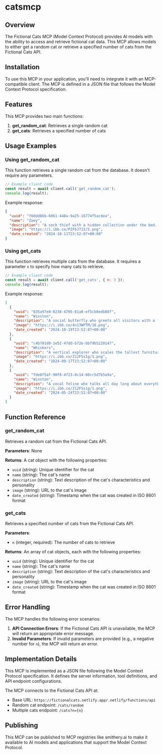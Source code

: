 # catsmcp

## Overview

The Fictional Cats MCP (Model Context Protocol) provides AI models with the ability to access and retrieve fictional cat data. This MCP allows models to either get a random cat or retrieve a specified number of cats from the Fictional Cats API.

## Installation

To use this MCP in your application, you'll need to integrate it with an MCP-compatible client. The MCP is defined in a JSON file that follows the Model Context Protocol specification.

## Features

This MCP provides two main functions:

1. **get_random_cat**: Retrieves a single random cat
2. **get_cats**: Retrieves a specified number of cats

## Usage Examples

### Using get_random_cat

This function retrieves a single random cat from the database. It doesn't require any parameters.

```javascript
// Example client code
const result = await client.call('get_random_cat');
console.log(result);
```

Example response:
```json
{
  "uuid": "f60dd86b-6061-448a-9a25-16774f5acdea",
  "name": "Zoey",
  "description": "A sock thief with a hidden collection under the bed. Enjoys playing with toys. Fur is fluffy and siamese.",
  "image": "https://i.ibb.co/PZFbJ7J2/5.png",
  "date_created": "2024-10-11T23:52:07+00:00"
}
```

### Using get_cats

This function retrieves multiple cats from the database. It requires a parameter `n` to specify how many cats to retrieve.

```javascript
// Example client code
const result = await client.call('get_cats', { n: 3 });
console.log(result);
```

Example response:
```json
[
  {
    "uuid": "835a97e8-0238-4705-81a0-ef5cb8edb88f",
    "name": "Winston",
    "description": "A social butterfly who greets all visitors with a friendly meow. Enjoys watching birds. Fur is smooth and tabby.",
    "image": "https://i.ibb.co/4n13WPTM/10.png",
    "date_created": "2024-10-19T23:52:07+00:00"
  },
  {
    "uuid": "c4b781d0-1e52-47dd-b72e-bbf9b5220147",
    "name": "Whiskers",
    "description": "A vertical explorer who scales the tallest furniture. Has gentle gold eyes. Enjoys napping in sunbeams.",
    "image": "https://i.ibb.co/Z12FSs1g/1.png",
    "date_created": "2024-09-17T23:52:07+00:00"
  },
  {
    "uuid": "fde8f5af-90f8-4f23-8c14-60cc5d7b5a9a",
    "name": "Winston",
    "description": "A vocal feline who talks all day long about everything and nothing. Enjoys watching birds. Personality is friendly.",
    "image": "https://i.ibb.co/Z12FSs1g/1.png",
    "date_created": "2024-05-24T23:52:07+00:00"
  }
]
```

## Function Reference

### get_random_cat

Retrieves a random cat from the Fictional Cats API.

**Parameters**: None

**Returns**: A cat object with the following properties:
- `uuid` (string): Unique identifier for the cat
- `name` (string): The cat's name
- `description` (string): Text description of the cat's characteristics and personality
- `image` (string): URL to the cat's image
- `date_created` (string): Timestamp when the cat was created in ISO 8601 format

### get_cats

Retrieves a specified number of cats from the Fictional Cats API.

**Parameters**:
- `n` (integer, required): The number of cats to retrieve

**Returns**: An array of cat objects, each with the following properties:
- `uuid` (string): Unique identifier for the cat
- `name` (string): The cat's name
- `description` (string): Text description of the cat's characteristics and personality
- `image` (string): URL to the cat's image
- `date_created` (string): Timestamp when the cat was created in ISO 8601 format

## Error Handling

The MCP handles the following error scenarios:

1. **API Connection Errors**: If the Fictional Cats API is unavailable, the MCP will return an appropriate error message.
2. **Invalid Parameters**: If invalid parameters are provided (e.g., a negative number for `n`), the MCP will return an error.

## Implementation Details

This MCP is implemented as a JSON file following the Model Context Protocol specification. It defines the server information, tool definitions, and API endpoint configurations.

The MCP connects to the Fictional Cats API at:
- Base URL: `https://fictionalcats.netlify.app/.netlify/functions/api`
- Random cat endpoint: `/cats/random`
- Multiple cats endpoint: `/cats?n={n}`

## Publishing

This MCP can be published to MCP registries like smithery.ai to make it available to AI models and applications that support the Model Context Protocol.
